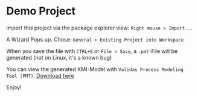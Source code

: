 # Demo Project

import this project via the package explorer view:
	`Right mouse > Import...`
	
A Wizard Pops up. Chose:
	`General > Existing Project into Workspace`
	
When you save the file with `CTRL+S` or `File > Save`,
a `.pmt`-File will be generated (not on Linux, it's a known bug)

You can view the generated XMI-Model with `Validas Process Modeling Tool (PMT)`.
[Download here]( http://www.validas.de/en/tools/)

Enjoy!

